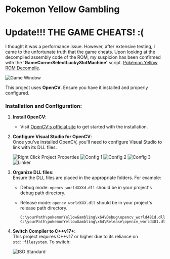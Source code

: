# Pokemon Yellow Gambling
# Update!!! THE GAME CHEATS! :( 
I thought it was a performance issue. However, after extensive testing, I came to the unfortunate truth that the game cheats. Upon looking at the decompiled assembly code of the ROM, my suspicion has been confirmed with the **'GameCornerSelectLuckySlotMachine'** script. [Pokémon Yellow ROM Decompile](https://github.com/pret/pokeyellow/blob/master/scripts/GameCorner.asm).

![Game Window](https://github.com/Clayton-Klemm/Pokemon-Yellow-Gambling-With-OpenCV-Template-Matching/assets/36232582/a6b19e65-681a-477b-af18-ebf491f0a85f)

This project uses **OpenCV**. Ensure you have it installed and properly configured.

### Installation and Configuration:

1. **Install OpenCV**:  
   - Visit [OpenCV's official site](https://opencv.org/get-started/) to get started with the installation.

2. **Configure Visual Studio for OpenCV**:  
   Once you've installed OpenCV, you'll need to configure Visual Studio to link with its DLL files.

   ![Right Click Project Properties](https://github.com/Clayton-Klemm/Pokemon-Yellow-Gambling-With-OpenCV-Template-Matching/assets/36232582/9905db2a-a131-4cba-bbcc-87617447c7b1)
   ![Config 1](https://github.com/Clayton-Klemm/Pokemon-Yellow-Gambling-With-OpenCV-Template-Matching/assets/36232582/a595f560-921b-477f-837f-ed0b1d75f631)
   ![Config 2](https://github.com/Clayton-Klemm/Pokemon-Yellow-Gambling-With-OpenCV-Template-Matching/assets/36232582/89f521e7-a9bc-4ff9-8f32-dda6013dd937)
   ![Config 3](https://github.com/Clayton-Klemm/Pokemon-Yellow-Gambling-With-OpenCV-Template-Matching/assets/36232582/aebfb789-0474-43dc-a3e7-aa5b1090e334)
   ![Linker](https://github.com/Clayton-Klemm/Pokemon-Yellow-Gambling-With-OpenCV-Template-Matching/assets/36232582/da0de8cf-c42e-4221-b00d-c8bd711db75c)

3. **Organize DLL files**:  
   Ensure the DLL files are placed in the appropriate folders. For example:

   - Debug mode: `opencv_worldXXXd.dll` should be in your project's debug path directory.
   - Release mode: `opencv_worldXXX.dll` should be in your project's release path directory.

     ```plaintext
     C:\yourPath\pokemonYellowGambling\x64\Debug\opencv_world481d.dll
     C:\yourPath\pokemonYellowGambling\x64\Release\opencv_world481.dll
     ```

4. **Switch Compiler to C++v17+**:  
   This project requires C++v17 or higher due to its reliance on `std::filesystem`. To switch:

   ![ISO Standard](https://github.com/Clayton-Klemm/Pokemon-Yellow-Gambling-With-OpenCV-Template-Matching/assets/36232582/f0710c39-0eaf-413c-a79a-1f25548f231d)
